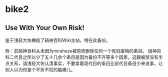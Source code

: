 # bike2
## Use With Your Own Risk!
鉴于浅轻大佐橄榄了硝神百科Wiki主站，特在此备份。

附：前硝神百科从未因为miraheze被禁而删除任何一个死妈废物的条目。
硝神百科二代目之所以少了五十几余个条目是因为备份不齐等多个因素，这跟被禁没有半点关系，请浅轻大佐认清事实，不要拿着现代目的条目比前代目条目少来说事，让别人以为你是个不折不扣的脑瘫儿。
